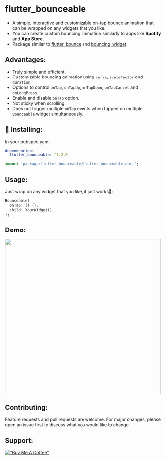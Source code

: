 <!--
This README describes the package. If you publish this package to pub.dev,
this README's contents appear on the landing page for your package.

For information about how to write a good package README, see the guide for
[writing package pages](https://dart.dev/guides/libraries/writing-package-pages).

For general information about developing packages, see the Dart guide for
[creating packages](https://dart.dev/guides/libraries/create-library-packages)
and the Flutter guide for
[developing packages and plugins](https://flutter.dev/developing-packages).
-->

# flutter_bounceable

- A simple, interactive and customizable on-tap bounce animation that can be wrapped on any widgets that you like.
- You can create custom bouncing animation similarly to apps like **Spotify** and **App Store**.
- Package similar to [flutter_bounce](https://pub.dev/packages/flutter_bounce) and [bouncing_widget](https://pub.dev/packages/bouncing_widget).

## Advantages:

- Truly simple and efficient.
- Customizable bouncing animation using `curve`, `scaleFactor` and `duration`.
- Options to control `onTap`, `onTapUp`, `onTapDown`, `onTapCancel` and `onLongPress`.
- Enable and disable `onTap` option.
- Not sticky when scrolling.
- Does not trigger multiple `onTap` events when tapped on multiple `Bounceable` widget simultaneously.

## 🚀 Installing:

In your pubspec.yaml

```yaml
dependencies:
  flutter_bounceable: ^1.2.0
```

```dart
import 'package:flutter_bounceable/flutter_bounceable.dart';
```

## Usage:

Just wrap on any widget that you like, it just works🙂:

```dart
Bounceable(
  onTap: () {},
  child: YourWidget(),
);
```

## Demo:

<img src="https://github.com/MingSern/flutter_bounceable/raw/main/documentation/demo.gif" height="500">

## Contributing:

Feature requests and pull requests are welcome. For major changes, please open an issue first to discuss what you would like to change.

## Support:

[!["Buy Me A Coffee"](https://www.buymeacoffee.com/assets/img/custom_images/orange_img.png)](https://www.buymeacoffee.com/mingsern)
